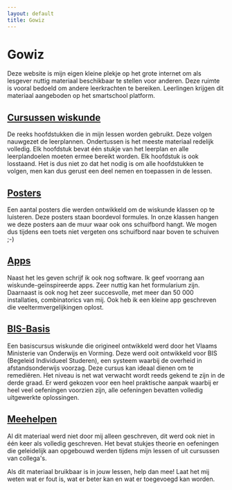```yaml
---
layout: default
title: Gowiz
---
```


Gowiz
=======

Deze website is mijn eigen kleine plekje op het grote internet om als lesgever nuttig materiaal beschikbaar te stellen voor anderen. Deze ruimte is vooral bedoeld om andere leerkrachten te bereiken. Leerlingen krijgen dit materiaal aangeboden op het smartschool platform.

[Cursussen wiskunde](cursussen.html)
----------------------

De reeks hoofdstukken die in mijn lessen worden gebruikt. Deze volgen nauwgezet de leerplannen. Ondertussen is het meeste materiaal redelijk volledig. Elk hoofdstuk bevat één stukje van het leerplan en alle leerplandoelen moeten ermee bereikt worden. Elk hoofdstuk is ook losstaand. Het is dus niet zo dat het nodig is om alle hoofdstukken te volgen, men kan dus gerust een deel nemen en toepassen in de lessen.

[Posters](posters.html)
------------

Een aantal posters die werden ontwikkeld om de wiskunde klassen op te luisteren. Deze posters staan boordevol formules. In onze klassen hangen we deze posters aan de muur waar ook ons schuifbord hangt. We mogen dus tijdens een toets niet vergeten ons schuifbord naar boven te schuiven ;-)

[Apps](apps.html)
------------

Naast het les geven schrijf ik ook nog software. Ik geef voorrang aan wiskunde-geïnspireerde apps. Zeer nuttig kan het formularium zijn. Daarnaast is ook nog het zeer succesvolle, met meer dan 50 000 installaties, combinatorics van mij. Ook heb ik een kleine app geschreven die veeltermvergelijkingen oplost.


[BIS-Basis](bis-basis.html)
------------

Een basiscursus wiskunde die origineel ontwikkeld werd door het Vlaams Ministerie van Onderwijs en Vorming. Deze werd ooit ontwikkeld voor BIS (Begeleid Individueel Studeren), een systeem waarbij de overheid in afstandsonderwijs voorzag. Deze cursus kan ideaal dienen om te remediëren. Het niveau is net wat verwacht wordt reeds gekend te zijn in de derde graad. Er werd gekozen voor een heel praktische aanpak waarbij er heel veel oefeningen voorzien zijn, alle oefeningen bevatten volledig uitgewerkte oplossingen.

[Meehelpen](develop.html)
------------

Al dit materiaal werd niet door mij alleen geschreven, dit werd ook niet in één keer als volledig geschreven. Het bevat stukjes theorie en oefeningen die geleidelijk aan opgebouwd werden tijdens mijn lessen of uit cursussen van collega's.

Als dit materiaal bruikbaar is in jouw lessen, help dan mee! Laat het mij weten wat er fout is, wat er beter kan en wat er toegevoegd kan worden.







